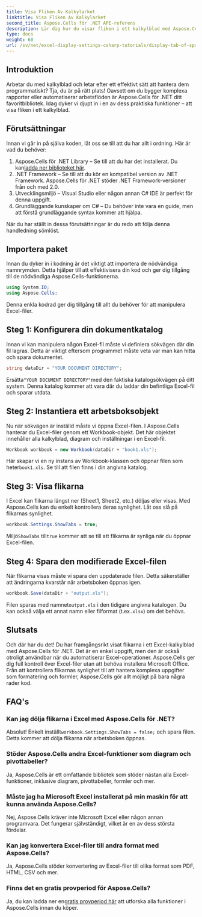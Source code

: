 ```yaml
---
title: Visa Fliken Av Kalkylarket
linktitle: Visa Fliken Av Kalkylarket
second_title: Aspose.Cells för .NET API-referens
description: Lär dig hur du visar fliken i ett kalkylblad med Aspose.Cells för .NET i den här steg-för-steg-guiden. Bemästra Excel-automatisering med lätthet i C#.
type: docs
weight: 60
url: /sv/net/excel-display-settings-csharp-tutorials/display-tab-of-spreadsheet/
---
```

## Introduktion

Arbetar du med kalkylblad och letar efter ett effektivt sätt att hantera dem programmatiskt? Tja, du är på rätt plats! Oavsett om du bygger komplexa rapporter eller automatiserar arbetsflöden är Aspose.Cells för .NET ditt favoritbibliotek. Idag dyker vi djupt in i en av dess praktiska funktioner – att visa fliken i ett kalkylblad.

## Förutsättningar

Innan vi går in på själva koden, låt oss se till att du har allt i ordning. Här är vad du behöver:

1.  Aspose.Cells för .NET Library – Se till att du har det installerat. Du kan[ladda ner biblioteket här](https://releases.aspose.com/cells/net/).
2. .NET Framework – Se till att du kör en kompatibel version av .NET Framework. Aspose.Cells för .NET stöder .NET Framework-versioner från och med 2.0.
3. Utvecklingsmiljö – Visual Studio eller någon annan C# IDE är perfekt för denna uppgift.
4. Grundläggande kunskaper om C# – Du behöver inte vara en guide, men att förstå grundläggande syntax kommer att hjälpa.

När du har ställt in dessa förutsättningar är du redo att följa denna handledning sömlöst.

## Importera paket

Innan du dyker in i kodning är det viktigt att importera de nödvändiga namnrymden. Detta hjälper till att effektivisera din kod och ger dig tillgång till de nödvändiga Aspose.Cells-funktionerna.

```csharp
using System.IO;
using Aspose.Cells;
```

Denna enkla kodrad ger dig tillgång till allt du behöver för att manipulera Excel-filer.

## Steg 1: Konfigurera din dokumentkatalog

Innan vi kan manipulera någon Excel-fil måste vi definiera sökvägen där din fil lagras. Detta är viktigt eftersom programmet måste veta var man kan hitta och spara dokumentet.

```csharp
string dataDir = "YOUR DOCUMENT DIRECTORY";
```

 Ersätta`"YOUR DOCUMENT DIRECTORY"`med den faktiska katalogsökvägen på ditt system. Denna katalog kommer att vara där du laddar din befintliga Excel-fil och sparar utdata.

## Steg 2: Instantiera ett arbetsboksobjekt

Nu när sökvägen är inställd måste vi öppna Excel-filen. I Aspose.Cells hanterar du Excel-filer genom ett Workbook-objekt. Det här objektet innehåller alla kalkylblad, diagram och inställningar i en Excel-fil.

```csharp
Workbook workbook = new Workbook(dataDir + "book1.xls");
```

 Här skapar vi en ny instans av Workbook-klassen och öppnar filen som heter`book1.xls`. Se till att filen finns i din angivna katalog.

## Steg 3: Visa flikarna

I Excel kan flikarna längst ner (Sheet1, Sheet2, etc.) döljas eller visas. Med Aspose.Cells kan du enkelt kontrollera deras synlighet. Låt oss slå på flikarnas synlighet.

```csharp
workbook.Settings.ShowTabs = true;
```

 Miljö`ShowTabs` till`true` kommer att se till att flikarna är synliga när du öppnar Excel-filen.

## Steg 4: Spara den modifierade Excel-filen

När flikarna visas måste vi spara den uppdaterade filen. Detta säkerställer att ändringarna kvarstår när arbetsboken öppnas igen.

```csharp
workbook.Save(dataDir + "output.xls");
```

Filen sparas med namnet`output.xls` i den tidigare angivna katalogen. Du kan också välja ett annat namn eller filformat (t.ex`.xlsx`) om det behövs.

## Slutsats

Och där har du det! Du har framgångsrikt visat flikarna i ett Excel-kalkylblad med Aspose.Cells för .NET. Det är en enkel uppgift, men den är också otroligt användbar när du automatiserar Excel-operationer. Aspose.Cells ger dig full kontroll över Excel-filer utan att behöva installera Microsoft Office. Från att kontrollera flikarnas synlighet till att hantera komplexa uppgifter som formatering och formler, Aspose.Cells gör allt möjligt på bara några rader kod.

## FAQ's

### Kan jag dölja flikarna i Excel med Aspose.Cells för .NET?
 Absolut! Enkelt inställt`workbook.Settings.ShowTabs = false;` och spara filen. Detta kommer att dölja flikarna när arbetsboken öppnas.

### Stöder Aspose.Cells andra Excel-funktioner som diagram och pivottabeller?
Ja, Aspose.Cells är ett omfattande bibliotek som stöder nästan alla Excel-funktioner, inklusive diagram, pivottabeller, formler och mer.

### Måste jag ha Microsoft Excel installerat på min maskin för att kunna använda Aspose.Cells?
Nej, Aspose.Cells kräver inte Microsoft Excel eller någon annan programvara. Det fungerar självständigt, vilket är en av dess största fördelar.

### Kan jag konvertera Excel-filer till andra format med Aspose.Cells?
Ja, Aspose.Cells stöder konvertering av Excel-filer till olika format som PDF, HTML, CSV och mer.

### Finns det en gratis provperiod för Aspose.Cells?
 Ja, du kan ladda ner en[gratis provperiod här](https://releases.aspose.com/) att utforska alla funktioner i Aspose.Cells innan du köper.